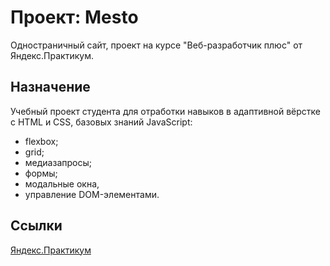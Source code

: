 # Проект: Mesto

Одностраничный сайт, проект на курсе "Веб-разработчик плюс" от Яндекс.Практикум.

## Назначение

Учебный проект студента для отработки навыков в адаптивной вёрстке с HTML и CSS, базовых знаний JavaScript:

* flexbox;
* grid;
* медиазапросы;
* формы;
* модальные окна,
* управление DOM-элементами.

## Ссылки
[Яндекс.Практикум](https://practicum.yandex.ru/)
